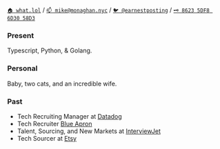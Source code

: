 [`🏠 what.lol`](https://what.lol/) /
[`📫 mike@monaghan.nyc`](mailto:mike@monaghan.nyc) /
[`🐦 @earnestposting`](https://twitter.com/earnestposting) /
[`🗝️ 8623 5DF8 6D30 58D3`](https://keybase.io/mikemonaghan/pgp_keys.asc)

### Present
Typescript, Python, & Golang. 

### Personal
Baby, two cats, and an incredible wife.

### Past
- Tech Recruiting Manager at [Datadog](https://datadog.com)
- Tech Recruiter [Blue Apron](https://blueapron.com)
- Talent, Sourcing, and New Markets at [InterviewJet](https://www.crunchbase.com/organization/interviewjet)
- Tech Sourcer at [Etsy](https://etsy.com)
